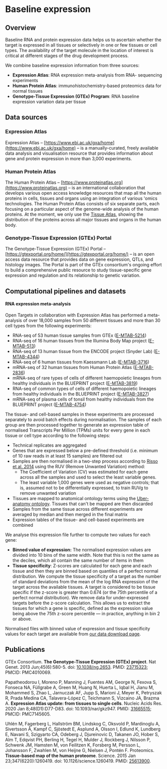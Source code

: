 # Baseline expression

## Overview

Baseline RNA and protein expression data helps us to ascertain whether the target is expressed in all tissues or selectively in one or few tissues or cell types. The availability of the target molecule in the location of interest is critical at different stages of the drug development process.

We combine baseline expression information from three sources:

* **Expression Atlas**: RNA expression meta-analysis from RNA- sequencing experiments
* **Human Protein Atlas**: immunohistochemistry-based proteomics data for normal tissues
* **Genotype-Tissue Expression (GTEx) Program**: RNA baseline expression variation data per tissue

## Data sources

### Expression Atlas

Expression Atlas – [https://www.ebi.ac.uk/gxa/home](https://www.ebi.ac.uk/gxa/home) – is a manually-curated, freely available data analysis and visualisation resource that provides information about gene and protein expression in more than 3,000 experiments.

### Human Protein Atlas

The Human Protein Atlas – [https://www.proteinatlas.org](https://www.proteinatlas.org) – is an international collaboration that develops various open access knowledge resources that map all the human proteins in cells, tissues and organs using an integration of various 'omics technologies. The Human Protein Atlas consists of six separate parts, each focusing on a particular aspect of the genome-wide analysis of the human proteins. At the moment, we only use the [Tissue Atlas](https://www.proteinatlas.org/humanproteome/tissue), showing the distribution of the proteins across all major tissues and organs in the human body.

### Genotype-Tissue Expression (GTEx) Portal

The Genotype-Tissue Expression (GTEx) Portal – [https://gtexportal.org/home/](https://gtexportal.org/home/) – is an open access data resource that provides data on gene expression, QTLs, and histology images. The Portal is part of the GTEx consortium's ongoing effort to build a comprehensive public resource to study tissue-specific gene expression and regulation and its relationship to genetic variation.

## Computational pipelines and datasets

#### RNA expression meta-analysis

Open Targets in collaboration with Expression Atlas has performed a meta-analysis of over 18,000 samples from 50 different tissues and more than 30 cell types from the following experiments:

* RNA-seq of 53 human tissue samples from GTEx ([E-MTAB-5214](https://www.ebi.ac.uk/gxa/experiments/E-MTAB-5214/Results))
* RNA-seq of 16 human tissues from the Illumina Body Map project ([E-MTAB-513](https://www.ebi.ac.uk/gxa/experiments/E-MTAB-513/Results))
* RNA-seq of 13 human tissue from the ENCODE project (Snyder Lab) ([E-MTAB-4344](https://www.ebi.ac.uk/gxa/experiments/E-MTAB-4344/Results))
* RNA-seq of 6 human tissues from Kaessmann Lab ([E-MTAB-3716](https://www.ebi.ac.uk/gxa/experiments/E-MTAB-3716/Results))
* mRNA-seq of 32 human tissues from Human Protein Atlas ([E-MTAB-2836](https://www.ebi.ac.uk/gxa/experiments/E-MTAB-2836/Results))
* mRNA-seq of rare types of cells of different haemopoietic lineages from healthy individuals in the BLUEPRINT project ([E-MTAB-3819](https://www.ebi.ac.uk/gxa/experiments/E-MTAB-3819/Results))
* RNA-seq of common types of cells of different haemopoietic lineages from healthy individuals in the BLUEPRINT project ([E-MTAB-3827](https://www.ebi.ac.uk/gxa/experiments/E-MTAB-3827/Results))
* mRNA-seq of plasma cells of tonsil from healthy individuals from the BLUEPRINT project ([E-MTAB-4754](https://www.ebi.ac.uk/gxa/experiments/E-MTAB-4754/Results))

The tissue- and cell-based samples in these experiments are processed separately to avoid batch effects during normalisation. The samples of each group are then processed together to generate an expression table of normalised Transcripts Per Million (TPMs) units for every gene in each tissue or cell type according to the following steps:

* Technical replicates are aggregated
* Genes that are expressed below a pre-defined threshold (i.e. minimum of 10 raw reads in at least 15 samples) are filtered out
* Samples are then normalised in a two-step process according to [Risso et al. 2014](https://europepmc.org/article/MED/25150836) using the RUV (Remove Unwanted Variation) method:
  * The Coefficient of Variation (CV) was estimated for each gene across all the samples and used to select the least variable genes.
  * The least variable 1,000 genes were used as negative controls; that is, assumed not to be differentially expressed, to train RUVg to remove unwanted variation
* Tissues are mapped to anatomical ontology terms using the [Uber-anatomy ontology](https://www.ebi.ac.uk/ols/ontologies/uberon). Tissues that can't be mapped are then discarded
* Samples from the same tissue across different experiments are averaged by median and then merged in the final matrix
* Expression tables of the tissue- and cell-based experiments are combined

We analyse this expression file further to compute two values for each gene:

* **Binned value of expression:** The normalised expression values are divided into 10 bins of the same width. Note that this is not the same as the deciles, which all contain the same number of items in them
* **Tissue specificity**: Z-scores are calculated for each gene and each tissue and then they are binned based on quantiles of a perfect normal distribution. We compute the tissue specificity of a target as the number of standard deviations from the mean of the log RNA expression of the target across the available tissues. A target is considered to be tissue specific if the z-score is greater than 0.674 (or the 75th percentile of a perfect normal distribution). We remove data for under-expressed targets before the z-score calculation. This allows us to extract the tissues for which a gene is specific, defined as the expression value being above the 75th z-score percentile — in practice, anything in bin 2 or above.

Normalised files with binned value of expression and tissue specificity values for each target are available from [our data download page](https://platform.opentargets.org/downloads).

## Publications

GTEx Consortium. **The Genotype-Tissue Expression (GTEx) project**. Nat Genet. 2013 Jun;45(6):580-5. doi: [10.1038/ng.2653](https://doi.org/10.1038/ng.2653). PMID: [23715323](https://pubmed.ncbi.nlm.nih.gov/23715323/); PMCID: PMC4010069.

Papatheodorou I, Moreno P, Manning J, Fuentes AM, George N, Fexova S, Fonseca NA, Füllgrabe A, Green M, Huang N, Huerta L, Iqbal H, Jianu M, Mohammed S, Zhao L, Jarnuczak AF, Jupp S, Marioni J, Meyer K, Petryszak R, Prada Medina CA, Talavera-López C, Teichmann S, Vizcaino JA, Brazma A. **Expression Atlas update: from tissues to single cells**. Nucleic Acids Res. 2020 Jan 8;48(D1):D77-D83. doi: 10.1093/nar/gkz947. PMID: [31665515](https://pubmed.ncbi.nlm.nih.gov/31665515/); PMCID: PMC7145605.

Uhlén M, Fagerberg L, Hallström BM, Lindskog C, Oksvold P, Mardinoglu A, Sivertsson Å, Kampf C, Sjöstedt E, Asplund A, Olsson I, Edlund K, Lundberg E, Navani S, Szigyarto CA, Odeberg J, Djureinovic D, Takanen JO, Hober S, Alm T, Edqvist PH, Berling H, Tegel H, Mulder J, Rockberg J, Nilsson P, Schwenk JM, Hamsten M, von Feilitzen K, Forsberg M, Persson L, Johansson F, Zwahlen M, von Heijne G, Nielsen J, Pontén F. Proteomics. **Tissue-based map of the human proteome**. Science. 2015 Jan 23;347(6220):1260419. doi: 10.1126/science.1260419. PMID: [25613900](https://pubmed.ncbi.nlm.nih.gov/25613900/).
